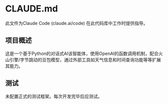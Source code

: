 # CLAUDE.md

此文件为Claude Code (claude.ai/code) 在此代码库中工作时提供指导。

## 项目概述

这是一个基于Python的对话式AI该智能体，使用OpenAI的函数调用机制，配合火山引擎/字节跳动的豆包模型，通过外部工具如天气信息和时间查询功能等等扩展其能力。

## 测试
未配置正式的测试框架。每次开发完毕后应测试。